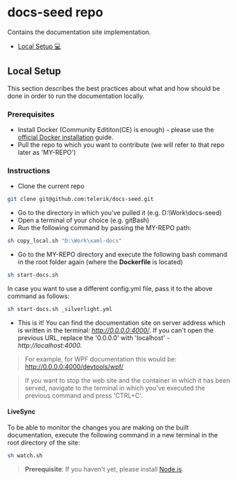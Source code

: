# docs-seed repo
Contains the documentation site implementation.

- [Local Setup :computer:](#local-setup)

## Local Setup
This section describes the best practices about what and how should be done in order to run the documentation locally.

### Prerequisites
- Install Docker (Community Edititon(CE) is enough) - please use the [official Docker installation](https://docs.docker.com/install/) guide.
- Pull the repo to which you want to contribute (we will refer to that repo later as 'MY-REPO')

### Instructions
- Clone the current repo 
```bash
git clone git@github.com:telerik/docs-seed.git
```

- Go to the directory in which you've pulled it (e.g. D:\Work\docs-seed)
- Open a terminal of your choice (e.g. gitBash)
- Run the following command by passing the MY-REPO path:
```bash
sh copy_local.sh "D:\Work\xaml-docs"
```

- Go to the MY-REPO directory and execute the following bash command in the root folder again (where the **Dockerfile** is located)
```bash
sh start-docs.sh
```

In case you want to use a different config.yml file, pass it to the above command as follows:
```bash
sh start-docs.sh _silverlight.yml
```

- This is it! You can find the documentation site on server address which is written in the terminal: *http://0.0.0.0:4000/*. If you can't open the previous URL, replace the '0.0.0.0' with 'localhost' - *http://localhost:4000*. 
> For example, for WPF documentation this would be: http://0.0.0.0:4000/devtools/wpf/

> If you want to stop the web site and the container in which it has been served, navigate to the terminal in which you've executed the previous command and press 'CTRL+C'.

#### LiveSync
To be able to monitor the changes you are making on the built documentation, execute the following command in a new terminal in the root directory of the site:
```bash
sh watch.sh
```

> **Prerequisite**: If you haven't yet, please install [Node.js](https://nodejs.org/en/).
